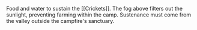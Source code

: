 Food and water to sustain the [[Crickets]]. The fog above filters out the sunlight, preventing farming within the camp. Sustenance must come from the valley outside the campfire's sanctuary.